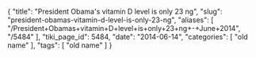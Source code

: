 {
    "title": "President Obama's vitamin D level is only 23 ng",
    "slug": "president-obamas-vitamin-d-level-is-only-23-ng",
    "aliases": [
        "/President+Obamas+vitamin+D+level+is+only+23+ng+-+June+2014",
        "/5484"
    ],
    "tiki_page_id": 5484,
    "date": "2014-06-14",
    "categories": [
        "old name"
    ],
    "tags": [
        "old name"
    ]
}